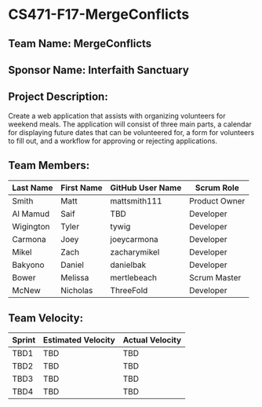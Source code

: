 # CS471-F17-MergeConflicts

## Team Name: MergeConflicts

## Sponsor Name: Interfaith Sanctuary

## Project Description:
Create a web application that assists with organizing volunteers for weekend meals. The application will consist of three main parts, a calendar for displaying future dates that can be volunteered for, a form for volunteers to fill out, and a workflow for approving or rejecting applications.

## Team Members:

Last Name       | First Name      | GitHub User Name     | Scrum Role
--------------- | --------------- | -------------------- | ---------------
Smith           | Matt            | mattsmith111         | Product Owner
Al Mamud        | Saif            | TBD                  | Developer
Wigington       | Tyler           | tywig                | Developer
Carmona         | Joey            | joeycarmona          | Developer
Mikel           | Zach            | zacharymikel         | Developer
Bakyono         | Daniel          | danielbak            | Developer
Bower           | Melissa         | mertlebeach          | Scrum Master
McNew           | Nicholas        | ThreeFold            | Developer

## Team Velocity:

Sprint | Estimated Velocity | Actual Velocity
------ | ------------------ | ---------------
TBD1   | TBD                | TBD
TBD2   | TBD                | TBD
TBD3   | TBD                | TBD
TBD4   | TBD                | TBD
